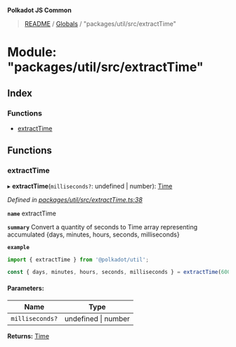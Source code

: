 **Polkadot JS Common**

> [README](../README.md) / [Globals](../globals.md) / "packages/util/src/extractTime"

# Module: "packages/util/src/extractTime"

## Index

### Functions

* [extractTime](_packages_util_src_extracttime_.md#extracttime)

## Functions

### extractTime

▸ **extractTime**(`milliseconds?`: undefined \| number): [Time](../interfaces/_packages_util_src_types_.time.md)

*Defined in [packages/util/src/extractTime.ts:38](https://github.com/polkadot-js/common/blob/c366e637/packages/util/src/extractTime.ts#L38)*

**`name`** extractTime

**`summary`** Convert a quantity of seconds to Time array representing accumulated {days, minutes, hours, seconds, milliseconds}

**`example`** 
<BR>

```javascript
import { extractTime } from '@polkadot/util';

const { days, minutes, hours, seconds, milliseconds } = extractTime(6000); // 0, 0, 10, 0, 0
```

#### Parameters:

Name | Type |
------ | ------ |
`milliseconds?` | undefined \| number |

**Returns:** [Time](../interfaces/_packages_util_src_types_.time.md)
